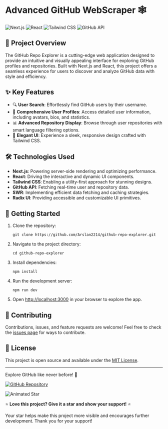 # Advanced GitHub WebScraper 🕸️

![Next.js](https://img.shields.io/badge/Next.js-000000?style=for-the-badge&logo=next.js&logoColor=white)
![React](https://img.shields.io/badge/React-61DAFB?style=for-the-badge&logo=react&logoColor=black)
![Tailwind CSS](https://img.shields.io/badge/Tailwind_CSS-38B2AC?style=for-the-badge&logo=tailwind-css&logoColor=white)
![GitHub API](https://img.shields.io/badge/GitHub_API-181717?style=for-the-badge&logo=github&logoColor=white)

## 🚀 Project Overview

The GitHub Repo Explorer is a cutting-edge web application designed to provide an intuitive and visually appealing interface for exploring GitHub profiles and repositories. Built with Next.js and React, this project offers a seamless experience for users to discover and analyze GitHub data with style and efficiency.

## ✨ Key Features

- 🔍 **User Search**: Effortlessly find GitHub users by their username.
- 👤 **Comprehensive User Profiles**: Access detailed user information, including avatars, bios, and statistics.
- 📊 **Advanced Repository Display**: Browse through user repositories with smart language filtering options.
- 🎨 **Elegant UI**: Experience a sleek, responsive design crafted with Tailwind CSS.

## 🛠️ Technologies Used

- **Next.js**: Powering server-side rendering and optimizing performance.
- **React**: Driving the interactive and dynamic UI components.
- **Tailwind CSS**: Enabling a utility-first approach for stunning designs.
- **GitHub API**: Fetching real-time user and repository data.
- **SWR**: Implementing efficient data fetching and caching strategies.
- **Radix UI**: Providing accessible and customizable UI primitives.

## 🏁 Getting Started

1. Clone the repository:
   ```
   git clone https://github.com/Arslan2214/github-repo-explorer.git
   ```
2. Navigate to the project directory:
   ```
   cd github-repo-explorer
   ```
3. Install dependencies:
   ```
   npm install
   ```
4. Run the development server:
   ```
   npm run dev
   ```
5. Open [http://localhost:3000](http://localhost:3000) in your browser to explore the app.

## 🤝 Contributing

Contributions, issues, and feature requests are welcome! Feel free to check the [issues page](https://github.com/Arslan2214/github-repo-explorer/issues) for ways to contribute.

## 📝 License

This project is open source and available under the [MIT License](https://choosealicense.com/licenses/mit/).

---

Explore GitHub like never before! 🌟

[![GitHub Repository](https://img.shields.io/badge/GitHub-Repository-181717?style=for-the-badge&logo=github)](https://github.com/Arslan2214/github-repo-explorer)

![Animated Star](https://raw.githubusercontent.com/GabrielSantos23/GabrielSantos23/main/assets/star.gif)

⭐ **Love this project? Give it a star and show your support!** ⭐

Your star helps make this project more visible and encourages further development. Thank you for your support!
